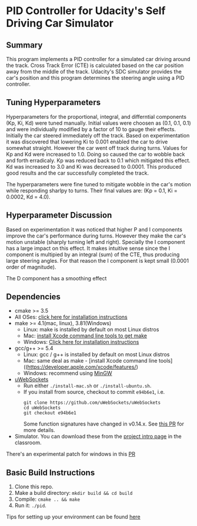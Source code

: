 # PID Controller for Udacity's Self Driving Car Simulator

## Summary
This program implements a PID controller for a simulated car driving around the track. Cross Track Error (CTE) is calculated based on the car position away from the middle of the track. Udacity's SDC simulator provides the car's position and this program determines the steering angle using a PID controller.

## Tuning Hyperparameters
Hyperparameters for the proportional, integral, and differntial components (Kp, Ki, Kd) were tuned manually. Initial values were choosen as (0.1, 0.1, 0.1) and were individually modified by a factor of 10 to gauge their effects. Initially the car steered immediately off the track. Based on experimentation it was discovered that lowering Ki to 0.001 enabled the car to drive somewhat straight. However the car went off track during turns. Values for Kp and Kd were increased to 1.0. Doing so caused the car to wobble back and forth erradicaly. Kp was reduced back to 0.1 which mitigated this effect. Kd was increased to 3.0 and Ki was decreased to 0.0001. This produced good results and the car successfully completed the track. 

The hyperparameters were fine tuned to mitigate wobble in the car's motion while responding sharlpy to turns. Their final values are: (Kp = 0.1, Ki = 0.0002, Kd = 4.0).

## Hyperparameter Discussion
Based on experimentation it was noticed that higher P and I components improve the car's performance during turns. However they make the car's motion unstable (sharply turning left and right). Specially the I component has a large impact on this effect. It makes intuitive sense since the I component is multipied by an integral (sum) of the CTE, thus producing large steering angles. For that reason the I component is kept small (0.0001 order of magnitude). 

The D component has a smoothing effect 

## Dependencies

* cmake >= 3.5
 * All OSes: [click here for installation instructions](https://cmake.org/install/)
* make >= 4.1(mac, linux), 3.81(Windows)
  * Linux: make is installed by default on most Linux distros
  * Mac: [install Xcode command line tools to get make](https://developer.apple.com/xcode/features/)
  * Windows: [Click here for installation instructions](http://gnuwin32.sourceforge.net/packages/make.htm)
* gcc/g++ >= 5.4
  * Linux: gcc / g++ is installed by default on most Linux distros
  * Mac: same deal as make - [install Xcode command line tools]((https://developer.apple.com/xcode/features/)
  * Windows: recommend using [MinGW](http://www.mingw.org/)
* [uWebSockets](https://github.com/uWebSockets/uWebSockets)
  * Run either `./install-mac.sh` or `./install-ubuntu.sh`.
  * If you install from source, checkout to commit `e94b6e1`, i.e.
    ```
    git clone https://github.com/uWebSockets/uWebSockets 
    cd uWebSockets
    git checkout e94b6e1
    ```
    Some function signatures have changed in v0.14.x. See [this PR](https://github.com/udacity/CarND-MPC-Project/pull/3) for more details.
* Simulator. You can download these from the [project intro page](https://github.com/udacity/self-driving-car-sim/releases) in the classroom.

There's an experimental patch for windows in this [PR](https://github.com/udacity/CarND-PID-Control-Project/pull/3)

## Basic Build Instructions

1. Clone this repo.
2. Make a build directory: `mkdir build && cd build`
3. Compile: `cmake .. && make`
4. Run it: `./pid`. 

Tips for setting up your environment can be found [here](https://classroom.udacity.com/nanodegrees/nd013/parts/40f38239-66b6-46ec-ae68-03afd8a601c8/modules/0949fca6-b379-42af-a919-ee50aa304e6a/lessons/f758c44c-5e40-4e01-93b5-1a82aa4e044f/concepts/23d376c7-0195-4276-bdf0-e02f1f3c665d)
